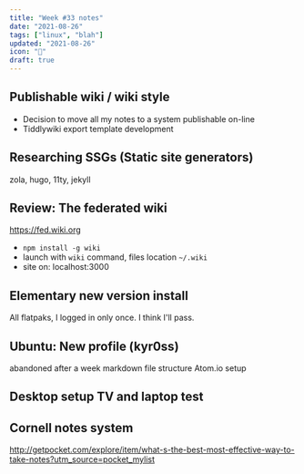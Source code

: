 ```yaml
---
title: "Week #33 notes"
date: "2021-08-26"
tags: ["linux", "blah"]
updated: "2021-08-26"
icon: "🍥"
draft: true
---
```


## Publishable wiki / wiki style
- Decision to move all my notes to a system publishable on-line
- Tiddlywiki export template development

## Researching SSGs (Static site generators)
zola, hugo, 11ty, jekyll

## Review: The federated wiki
   https://fed.wiki.org

- `npm install -g wiki`
- launch with `wiki` command, files location `~/.wiki`
- site on: localhost:3000

## Elementary new version install
   All flatpaks, I logged in only once. I think I'll pass.

## Ubuntu: New profile (kyr0ss)
abandoned after a week
markdown file structure
Atom.io setup

## Desktop setup TV and laptop test

## Cornell notes system   
http://getpocket.com/explore/item/what-s-the-best-most-effective-way-to-take-notes?utm_source=pocket_mylist

